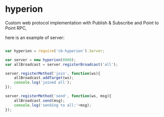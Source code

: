 hyperion
========


Custom web protocol implementation with Publish & Subscribe and Point to Point RPC,

here is an example of server:

```js

var hyperion = require('cb-hyperion').Server;

var server = new hyperion(8080);
var allBroadcast = server.registerBroadcast('all');

server.registerMethod('join', function(ws){
    allBroadcast.addTarget(ws);
    console.log('joined all');
});

server.registerMethod('send', function(ws, msg){
    allBroadcast.send(msg);
    console.log('sending to all:'+msg);
});

```